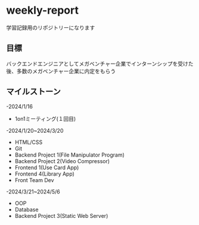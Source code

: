 # weekly-report
学習記録用のリポジトリーになります

## 目標
バックエンドエンジニアとしてメガベンチャー企業でインターンシップを受けた後、多数のメガベンチャー企業に内定をもらう

## マイルストーン
-2024/1/16
   - 1on1ミーティング(１回目)
     
-2024/1/20~2024/3/20
   - HTML/CSS
   - Git
   - Backend Project 1(File Manipulator Program)
   - Backend Project 2(Video Compressor)
   - Frontend 1(Use Card App)
   - Frontend 4(Library App)
   - Front Team Dev
     
-2024/3/21~2024/5/6
   - OOP
   - Database
   - Backend Project 3(Static Web Server)
